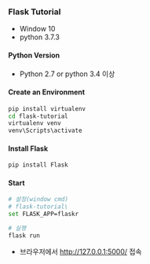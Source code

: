 ### Flask Tutorial

- Window 10
- python 3.7.3

#### Python Version

- Python 2.7 or python 3.4 이상

#### Create an Environment

```bash
pip install virtualenv
cd flask-tutorial
virtualenv venv
venv\Scripts\activate
```

#### Install Flask

```bash
pip install Flask
```

#### Start

```bash
# 설정(window cmd)
# flask-tutorial\
set FLASK_APP=flaskr

# 실행
flask run
```

- 브라우저에서 http://127.0.0.1:5000/ 접속
